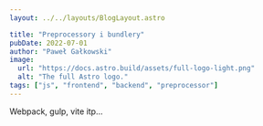 ```yaml
---
layout: ../../layouts/BlogLayout.astro

title: "Preprocessory i bundlery"
pubDate: 2022-07-01
author: "Paweł Gałkowski"
image:
  url: "https://docs.astro.build/assets/full-logo-light.png"
  alt: "The full Astro logo."
tags: ["js", "frontend", "backend", "preprocessor"]
---
```


Webpack, gulp, vite itp...
